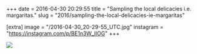 +++
date = 2016-04-30 20:29:55
title = "Sampling the local delicacies i.e. margaritas."
slug = "2016/sampling-the-local-delicacies-ie-margaritas"

[extra]
image = "/2016-04-30_20-29-55_UTC.jpg"
instagram = "https://instagram.com/p/BE1n3W_IIOG"
+++

<img src="/2016-04-30_20-29-55_UTC.jpg" />
